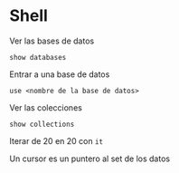 # Shell

Ver las bases de datos

`show databases`

Entrar a una base de datos

`use <nombre de la base de datos>`

Ver las colecciones

`show collections`

Iterar de 20 en 20 con `it`

Un cursor es un puntero al set de los datos